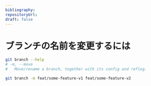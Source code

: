 ```yaml
---
bibliography: 
repositoryUrl:
draft: false
---
```


# ブランチの名前を変更するには

```bash
git branch --help
# -m, --move
#   Move/rename a branch, together with its config and reflog.
```

```bash
git branch -m feat/some-feature-v1 feat/some-feature-v2
```
